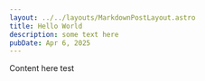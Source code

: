 ```yaml
---
layout: ../../layouts/MarkdownPostLayout.astro
title: Hello World
description: some text here
pubDate: Apr 6, 2025
---
```

Content here test